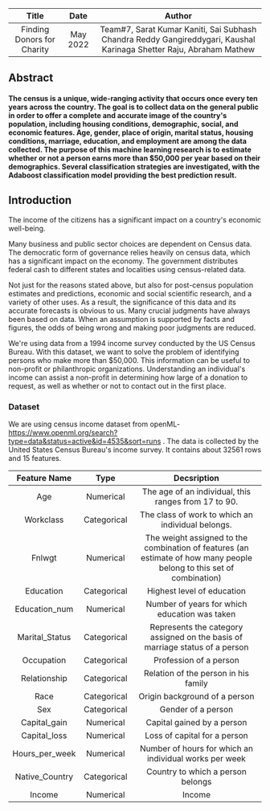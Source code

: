 | Title        | Date           | Author |
| :-------------: |:-------------:| :-----:|
| Finding Donors for Charity | May 2022 | Team#7, Sarat Kumar Kaniti, Sai Subhash Chandra Reddy Gangireddygari, Kaushal Karinaga Shetter Raju, Abraham Mathew |

## Abstract
   #### The census is a unique, wide-ranging activity that occurs once every ten years across the country. The goal is to collect data on the general public in order to offer a complete and accurate image of the country's population, including housing conditions, demographic, social, and economic features. Age, gender, place of origin, marital status, housing conditions, marriage, education, and employment are among the data collected. The purpose of this machine learning research is to estimate whether or not a person earns more than $50,000 per year based on their demographics. Several classification strategies are investigated, with the Adaboost classification model providing the best prediction result.

## Introduction
   The income of the citizens has a significant impact on a country's economic well-being.
   
   Many business and public sector choices are dependent on Census data. The democratic form of governance relies heavily on census data, which has a significant impact on the economy. The government distributes federal cash to different states and localities using census-related data.
   
Not just for the reasons stated above, but also for post-census population estimates and predictions, economic and social scientific research, and a variety of other uses. As a result, the significance of this data and its accurate forecasts is obvious to us.
Many crucial judgments have always been based on data. When an assumption is supported by facts and figures, the odds of being wrong and making poor judgments are reduced.

We're using data from a 1994 income survey conducted by the US Census Bureau. With this dataset, we want to solve the problem of identifying persons who make more than $50,000. This information can be useful to non-profit or philanthropic organizations. Understanding an individual's income can assist a non-profit in determining how large of a donation to request, as well as whether or not to contact out in the first place.

### Dataset
   We are using census income dataset from openML- https://www.openml.org/search?type=data&status=active&id=4535&sort=runs . The data is collected by the United States Census Bureau's income survey. It contains about 32561 rows and 15 features.
 
 | Feature Name        | Type           | Decsription |
| :-------------: |:-------------:| :-----:|
|Age |	Numerical|	The age of an individual, this ranges from 17 to 90.|
|Workclass	|Categorical	|The class of work to which an individual belongs.|
|Fnlwgt	|Numerical	|The weight assigned to the combination of features (an estimate of how many people belong to this set of combination)|
|Education	|Categorical	|Highest level of education|
|Education_num|	Numerical|	Number of years for which education was taken|
|Marital_Status|	Categorical|	Represents the category assigned on the basis of marriage status of a person|
|Occupation	|Categorical	|Profession of a person|
|Relationship|	Categorical|	Relation of the person in his family|
|Race|	Categorical|	Origin background of a person|
|Sex|	Categorical	|Gender of a person|
|Capital_gain|	Numerical|	Capital gained by a person|
|Capital_loss|	Numerical|	Loss of capital for a person|
|Hours_per_week|	Numerical	|Number of hours for which an individual works per week|
|Native_Country	|Categorical|	Country to which a person belongs|
|Income	|Numerical|	Income| 




